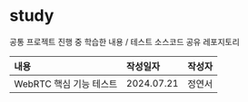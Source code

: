 # study
공통 프로젝트 진행 중 학습한 내용 / 테스트 소스코드 공유 레포지토리

|내용|작성일자|작성자|
|:----|:------|:--------|
|WebRTC 핵심 기능 테스트|2024.07.21|정연서|
